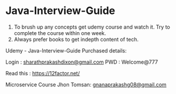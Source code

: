 # Java-Interview-Guide

1. To brush up any concepts get udemy course and watch it. Try to complete the course within one week.
2. Always prefer books to get indepth content of tech.


Udemy - Java-Interview-Guide Purchased details:

Login : sharathprakashdixon@gmail.com
PWD :   Welcome@777

Read this :  https://12factor.net/


Microservice Course Jhon Tomsan:
gnanaprakashg08@gmail.com


